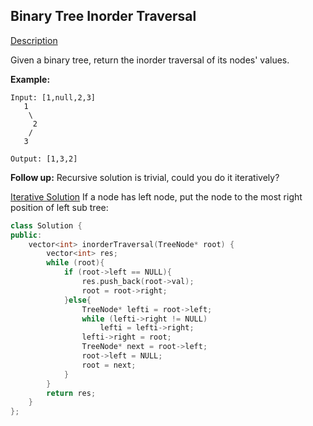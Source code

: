 ## Binary Tree Inorder Traversal

[Description](https://leetcode.com/problems/binary-tree-inorder-traversal/description/)

Given a binary tree, return the inorder traversal of its nodes' values.

**Example:**
```
Input: [1,null,2,3]
   1
    \
     2
    /
   3

Output: [1,3,2]
```
**Follow up:** Recursive solution is trivial, could you do it iteratively?

[Iterative Solution]()
If a node has left node, put the node to the most right position of left sub tree:

```c++
class Solution {
public:
    vector<int> inorderTraversal(TreeNode* root) {
        vector<int> res;
        while (root){
            if (root->left == NULL){
                res.push_back(root->val);
                root = root->right;
            }else{
                TreeNode* lefti = root->left;
                while (lefti->right != NULL)
                    lefti = lefti->right;
                lefti->right = root;
                TreeNode* next = root->left;
                root->left = NULL;
                root = next;
            }
        }
        return res;
    }
};
```
